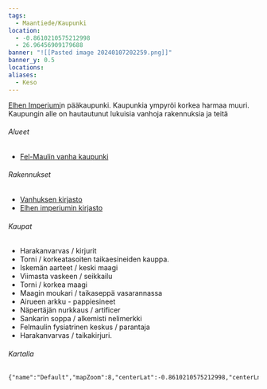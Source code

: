```yaml
---
tags:
  - Maantiede/Kaupunki
location:
  - -0.8610210575212998
  - 26.96456909179688
banner: "![[Pasted image 20240107202259.png]]"
banner_y: 0.5
locations: 
aliases:
  - Keso
---
```



[Elhen Imperiumi](Elhen%20Imperiumi.md)n pääkaupunki. Kaupunkia ympyröi korkea harmaa muuri. Kaupungin alle on hautautunut lukuisia vanhoja rakennuksia ja teitä 
###### Alueet

- [Fel-Maulin vanha kaupunki](Fel-Maulin%20vanha%20kaupunki)
###### Rakennukset

- [Vanhuksen kirjasto](Vanhuksen%20kirjasto.md)
- [Elhen imperiumin kirjasto](Elhen%20imperiumin%20kirjasto)

###### Kaupat

- Harakanvarvas / kirjurit
- Torni / korkeatasoiten taikaesineiden kauppa.
- Iskemän aarteet / keski maagi
- Viimasta vaskeen / seikkailu
- Torni / korkea maagi
- Maagin moukari / taikaseppä vasarannassa
- Airueen arkku - pappiesineet
- Näpertäjän nurkkaus / artificer
- Sankarin soppa / alkemisti nelimerkki
- Felmaulin fysiatrinen keskus / parantaja
- Harakanvarvas / taikakirjuri.

###### Kartalla
```mapview
{"name":"Default","mapZoom":8,"centerLat":-0.8610210575212998,"centerLng":26.96456909179688,"query":"","chosenMapSource":1}
```
